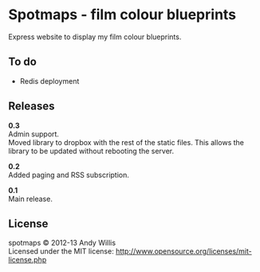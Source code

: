 # Spotmaps - film colour blueprints

Express website to display my film colour blueprints.

## To do

* Redis deployment

## Releases

**0.3**  
Admin support.  
Moved library to dropbox with the rest of the static files. This allows the library to be updated without rebooting the server.

**0.2**  
Added paging and RSS subscription.

**0.1**  
Main release.

## License
spotmaps &copy; 2012-13 Andy Willis  
Licensed under the MIT license: http://www.opensource.org/licenses/mit-license.php